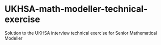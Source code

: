 # UKHSA-math-modeller-technical-exercise
Solution to the UKHSA interview technical exercise for Senior Mathematical Modeller
